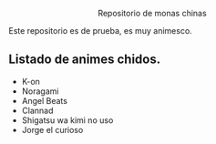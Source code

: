 

<p align="center">
<img source="C:\Users\Ricardo\Desktop\monaschinas\img/1.jpg>
</p>


# Repositorio de monas chinas
Este repositorio es de prueba, es muy animesco.

## Listado de animes chidos.

- K-on
- Noragami
- Angel Beats
- Clannad
- Shigatsu wa kimi no uso
- Jorge el curioso
